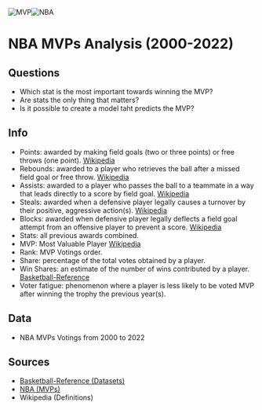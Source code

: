 ![MVP](../Slides/Images/MVPTrophy.png)![NBA](../Slides/Images/NBALogo.png)

# NBA MVPs Analysis (2000-2022)

## Questions
- Which stat is the most important towards winning the MVP?
- Are stats the only thing that matters?
- Is it possible to create a model taht predicts the MVP?

## Info
- Points: awarded by making field goals (two or three points) or free throws (one point). [Wikipedia](https://en.wikipedia.org/wiki/Point_(basketball))
- Rebounds: awarded to a player who retrieves the ball after a missed field goal or free throw. [Wikipedia](https://en.wikipedia.org/wiki/Rebound_(basketball))
- Assists: awarded to a player who passes the ball to a teammate in a way that leads directly to a score by field goal. [Wikipedia](https://en.wikipedia.org/wiki/Assist_(basketball))
- Steals: awarded when a defensive player legally causes a turnover by their positive, aggressive action(s). [Wikipedia](https://en.wikipedia.org/wiki/Steal_(basketball))
- Blocks: awarded when defensive player legally deflects a field goal attempt from an offensive player to prevent a score. [Wikipedia](https://en.wikipedia.org/wiki/Block_(basketball))
- Stats: all previous awards combined.
- MVP: Most Valuable Player [Wikipedia](https://en.wikipedia.org/wiki/NBA_Most_Valuable_Player_Award)
- Rank: MVP Votings order.
- Share: percentage of the total votes obtained by a player.
- Win Shares: an estimate of the number of wins contributed by a player. [Basketball-Reference](https://www.basketball-reference.com/about/ws.html)
- Voter fatigue: phenomenon where a player is less likely to be voted MVP after winning the trophy the previous year(s).

## Data
- NBA MVPs Votings from 2000 to 2022

## Sources
- [Basketball-Reference (Datasets)](https://www.basketball-reference.com/awards/awards_2000.html)
- [NBA (MVPs)](https://www.nba.com/news/history-mvp-award-winners)
- Wikipedia (Definitions)